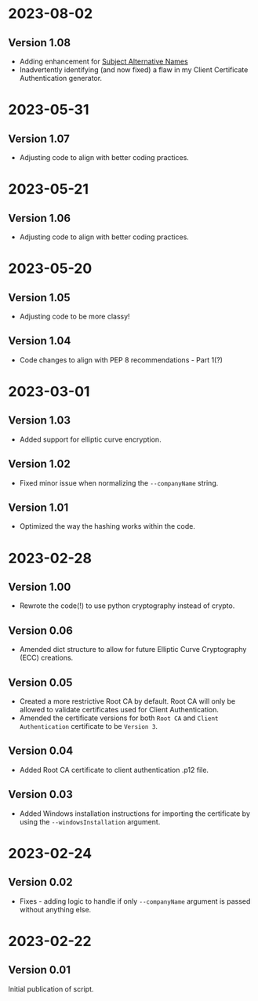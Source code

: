 # 2023-08-02
## Version 1.08
* Adding enhancement for [Subject Alternative Names](https://github.com/TheScriptGuy/certificateAuthenticationGenerator/issues/8)
* Inadvertently identifying (and now fixed) a flaw in my Client Certificate Authentication generator.

# 2023-05-31
## Version 1.07
* Adjusting code to align with better coding practices.

# 2023-05-21
## Version 1.06
* Adjusting code to align with better coding practices.

# 2023-05-20
## Version 1.05
* Adjusting code to be more classy!

## Version 1.04
* Code changes to align with PEP 8 recommendations - Part 1(?)

# 2023-03-01
## Version 1.03
* Added support for elliptic curve encryption.

## Version 1.02
* Fixed minor issue when normalizing the `--companyName` string.

## Version 1.01
* Optimized the way the hashing works within the code.


# 2023-02-28
## Version 1.00
* Rewrote the code(!) to use python cryptography instead of crypto. 

## Version 0.06
* Amended dict structure to allow for future Elliptic Curve Cryptography (ECC) creations.

## Version 0.05
* Created a more restrictive Root CA by default. Root CA will only be allowed to validate certificates used for Client Authentication.
* Amended the certificate versions for both `Root CA` and `Client Authentication` certificate to be `Version 3`.

## Version 0.04
* Added Root CA certificate to client authentication .p12 file.

## Version 0.03
* Added Windows installation instructions for importing the certificate by using the `--windowsInstallation` argument.


# 2023-02-24
## Version 0.02
* Fixes - adding logic to handle if only `--companyName` argument is passed without anything else.


# 2023-02-22
## Version 0.01
Initial publication of script.
